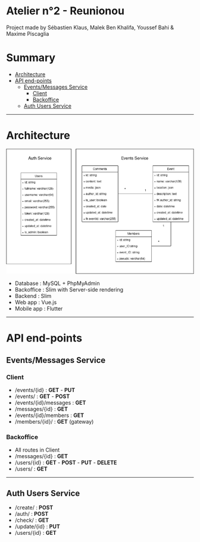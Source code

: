 # Atelier n°2 - Reunionou
 Project made by Sébastien Klaus, Malek Ben Khalifa, Youssef Bahi & Maxime Piscaglia

# Summary
- [Architecture](#architecture)
- [API end-points](#api-end-points)
  - [Events/Messages Service](#eventsmessages-service)
    - [Client](#client)
    - [Backoffice](#backoffice)
  - [Auth Users Service](#auth-users-service)

***

# Architecture

<p align="center">
<img src="mcd.drawio.png" alt="Reunionou structure" width="600"/>
</p>

- Database : MySQL + PhpMyAdmin
- Backoffice : Slim with Server-side rendering
- Backend : Slim
- Web app : Vue.js
- Mobile app : Flutter

***

# API end-points

## Events/Messages Service

### Client

<!-- - /signin/ : **POST** (gateway) -->
- /events/{id} : **GET** - **PUT**
- /events/ : **GET** - **POST** 
- /events/{id}/messages : **GET**
- /messages/{id} : **GET**
- /events/{id}/members : **GET**
- /members/{id}/ : **GET** (gateway)

### Backoffice

- All routes in Client
- /messages/{id} : **GET**
- /users/{id} : **GET** - **POST** - **PUT** - **DELETE**
- /users/ : **GET**

***

## Auth Users Service

- /create/ : **POST**
- /auth/ : **POST**
- /check/ : **GET**
- /update/{id} : **PUT**
- /users/{id} : **GET**